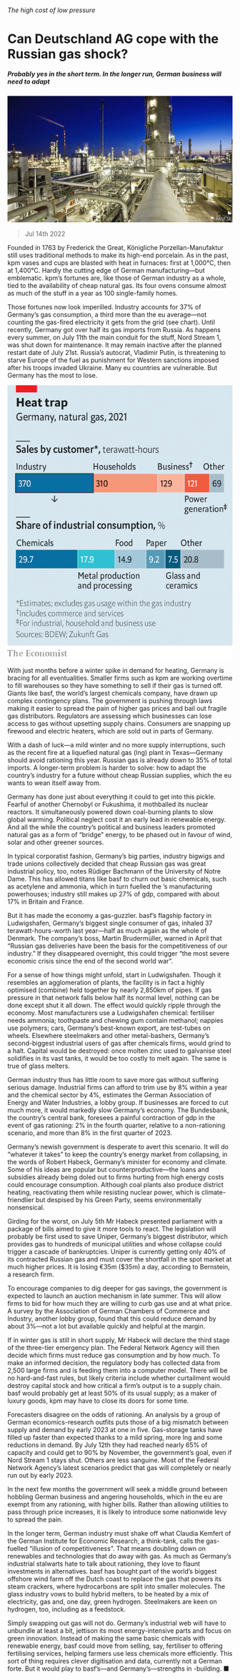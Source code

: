 ###### The high cost of low pressure

# Can Deutschland AG cope with the Russian gas shock? 

##### Probably yes in the short term. In the longer run, German business will need to adapt 

![image](images/20220716_WBP002.jpg) 

> Jul 14th 2022 

Founded in 1763 by Frederick the Great, Königliche Porzellan-Manufaktur still uses traditional methods to make its high-end porcelain. As in the past, kpm vases and cups are blasted with heat in furnaces: first at 1,000°C, then at 1,400°C. Hardly the cutting edge of German manufacturing—but emblematic. kpm’s fortunes are, like those of German industry as a whole, tied to the availability of cheap natural gas. Its four ovens consume almost as much of the stuff in a year as 100 single-family homes. 

Those fortunes now look imperilled. Industry accounts for 37% of Germany’s gas consumption, a third more than the eu average—not counting the gas-fired electricity it gets from the grid (see chart). Until recently, Germany got over half its gas imports from Russia. As happens every summer, on July 11th the main conduit for the stuff, Nord Stream 1, was shut down for maintenance. It may remain inactive after the planned restart date of July 21st. Russia’s autocrat, Vladimir Putin, is threatening to starve Europe of the fuel as punishment for Western sanctions imposed after his troops invaded Ukraine. Many eu countries are vulnerable. But Germany has the most to lose. 

![image](images/20220716_WBC177.png) 


With just months before a winter spike in demand for heating, Germany is bracing for all eventualities. Smaller firms such as kpm are working overtime to fill warehouses so they have something to sell if their gas is turned off. Giants like basf, the world’s largest chemicals company, have drawn up complex contingency plans. The government is pushing through laws making it easier to spread the pain of higher gas prices and bail out fragile gas distributors. Regulators are assessing which businesses can lose access to gas without upsetting supply chains. Consumers are snapping up firewood and electric heaters, which are sold out in parts of Germany. 

With a dash of luck—a mild winter and no more supply interruptions, such as the recent fire at a liquefied natural gas (lng) plant in Texas—Germany should avoid rationing this year. Russian gas is already down to 35% of total imports. A longer-term problem is harder to solve: how to adapt the country’s industry for a future without cheap Russian supplies, which the eu wants to wean itself away from. 

Germany has done just about everything it could to get into this pickle. Fearful of another Chernobyl or Fukushima, it mothballed its nuclear reactors. It simultaneously powered down coal-burning plants to slow global warming. Political neglect cost it an early lead in renewable energy. And all the while the country’s political and business leaders promoted natural gas as a form of “bridge” energy, to be phased out in favour of wind, solar and other greener sources. 

In typical corporatist fashion, Germany’s big parties, industry bigwigs and trade unions collectively decided that cheap Russian gas was great industrial policy, too, notes Rüdiger Bachmann of the University of Notre Dame. This has allowed titans like basf to churn out basic chemicals, such as acetylene and ammonia, which in turn fuelled the ’s manufacturing powerhouses; industry still makes up 27% of gdp, compared with about 17% in Britain and France. 

But it has made the economy a gas-guzzler. basf’s flagship factory in Ludwigshafen, Germany’s biggest single consumer of gas, inhaled 37 terawatt-hours-worth last year—half as much again as the whole of Denmark. The company’s boss, Martin Brudermüller, warned in April that “Russian gas deliveries have been the basis for the competitiveness of our industry.” If they disappeared overnight, this could trigger “the most severe economic crisis since the end of the second world war”. 

For a sense of how things might unfold, start in Ludwigshafen. Though it resembles an agglomeration of plants, the facility is in fact a highly optimised  (combine) held together by nearly 2,850km of pipes. If gas pressure in that network falls below half its normal level, nothing can be done except shut it all down. The effect would quickly ripple through the economy. Most manufacturers use a Ludwigshafen chemical: fertiliser needs ammonia; toothpaste and chewing gum contain methanol; nappies use polymers; cars, Germany’s best-known export, are test-tubes on wheels. Elsewhere steelmakers and other metal-bashers, Germany’s second-biggest industrial users of gas after chemicals firms, would grind to a halt. Capital would be destroyed: once molten zinc used to galvanise steel solidifies in its vast tanks, it would be too costly to melt again. The same is true of glass melters. 

German industry thus has little room to save more gas without suffering serious damage. Industrial firms can afford to trim use by 8% within a year and the chemical sector by 4%, estimates the German Association of Energy and Water Industries, a lobby group. If businesses are forced to cut much more, it would markedly slow Germany’s economy. The Bundesbank, the country’s central bank, foresees a painful contraction of gdp in the event of gas rationing: 2% in the fourth quarter, relative to a non-rationing scenario, and more than 8% in the first quarter of 2023.

Germany’s newish government is desperate to avert this scenario. It will do “whatever it takes” to keep the country’s energy market from collapsing, in the words of Robert Habeck, Germany’s minister for economy and climate. Some of his ideas are popular but counterproductive—the loans and subsidies already being doled out to firms hurting from high energy costs could encourage consumption. Although coal plants also produce district heating, reactivating them while resisting nuclear power, which is climate-friendlier but despised by his Green Party, seems environmentally nonsensical. 

Girding for the worst, on July 5th Mr Habeck presented parliament with a package of bills aimed to give it more tools to react. The legislation will probably be first used to save Uniper, Germany’s biggest distributor, which provides gas to hundreds of municipal utilities and whose collapse could trigger a cascade of bankruptcies. Uniper is currently getting only 40% of its contracted Russian gas and must cover the shortfall in the spot market at much higher prices. It is losing €35m ($35m) a day, according to Bernstein, a research firm.

To encourage companies to dig deeper for gas savings, the government is expected to launch an auction mechanism in late summer. This will allow firms to bid for how much they are willing to curb gas use and at what price. A survey by the Association of German Chambers of Commerce and Industry, another lobby group, found that this could reduce demand by about 3%—not a lot but available quickly and helpful at the margin.

If in winter gas is still in short supply, Mr Habeck will declare the third stage of the three-tier emergency plan. The Federal Network Agency will then decide which firms must reduce gas consumption and by how much. To make an informed decision, the regulatory body has collected data from 2,500 large firms and is feeding them into a computer model. There will be no hard-and-fast rules, but likely criteria include whether curtailment would destroy capital stock and how critical a firm’s output is to a supply chain. basf would probably get at least 50% of its usual supply; as a maker of luxury goods, kpm may have to close its doors for some time.

Forecasters disagree on the odds of rationing. An analysis by a group of German economics-research outfits puts those of a big mismatch between supply and demand by early 2023 at one in five. Gas-storage tanks have filled up faster than expected thanks to a mild spring, more lng and some reductions in demand. By July 12th they had reached nearly 65% of capacity and could get to 90% by November, the government’s goal, even if Nord Stream 1 stays shut. Others are less sanguine. Most of the Federal Network Agency’s latest scenarios predict that gas will completely or nearly run out by early 2023.

In the next few months the government will seek a middle ground between hobbling German business and angering households, which in the eu are exempt from any rationing, with higher bills. Rather than allowing utilities to pass through price increases, it is likely to introduce some nationwide levy to spread the pain. 

In the longer term, German industry must shake off what Claudia Kemfert of the German Institute for Economic Research, a think-tank, calls the gas-fuelled “illusion of competitiveness”. That means doubling down on renewables and technologies that do away with gas. As much as Germany’s industrial stalwarts hate to talk about rationing, they love to flaunt investments in alternatives. basf has bought part of the world’s biggest offshore wind farm off the Dutch coast to replace the gas that powers its steam crackers, where hydrocarbons are split into smaller molecules. The glass industry vows to build hybrid melters, to be heated by a mix of electricity, gas and, one day, green hydrogen. Steelmakers are keen on hydrogen, too, including as a feedstock.

Simply swapping out gas will not do. Germany’s industrial web will have to unbundle at least a bit, jettison its most energy-intensive parts and focus on green innovation. Instead of making the same basic chemicals with renewable energy, basf could move from selling, say, fertiliser to offering fertilising services, helping farmers use less chemicals more efficiently. This sort of thing requires clever digitisation and data, currently not a German forte. But it would play to basf’s—and Germany’s—strengths in -building. ■


